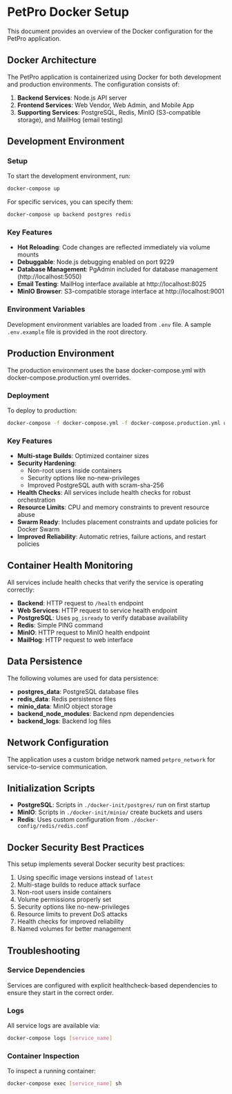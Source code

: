 # PetPro Docker Setup

This document provides an overview of the Docker configuration for the PetPro application.

## Docker Architecture

The PetPro application is containerized using Docker for both development and production environments. The configuration consists of:

1. **Backend Services**: Node.js API server
2. **Frontend Services**: Web Vendor, Web Admin, and Mobile App
3. **Supporting Services**: PostgreSQL, Redis, MinIO (S3-compatible storage), and MailHog (email testing)

## Development Environment

### Setup

To start the development environment, run:

```bash
docker-compose up
```

For specific services, you can specify them:

```bash
docker-compose up backend postgres redis
```

### Key Features

- **Hot Reloading**: Code changes are reflected immediately via volume mounts
- **Debuggable**: Node.js debugging enabled on port 9229
- **Database Management**: PgAdmin included for database management (http://localhost:5050)
- **Email Testing**: MailHog interface available at http://localhost:8025
- **MinIO Browser**: S3-compatible storage interface at http://localhost:9001

### Environment Variables

Development environment variables are loaded from `.env` file. A sample `.env.example` file is provided in the root directory.

## Production Environment

The production environment uses the base docker-compose.yml with docker-compose.production.yml overrides.

### Deployment

To deploy to production:

```bash
docker-compose -f docker-compose.yml -f docker-compose.production.yml up -d
```

### Key Features

- **Multi-stage Builds**: Optimized container sizes
- **Security Hardening**:
  - Non-root users inside containers
  - Security options like no-new-privileges
  - Improved PostgreSQL auth with scram-sha-256
- **Health Checks**: All services include health checks for robust orchestration
- **Resource Limits**: CPU and memory constraints to prevent resource abuse
- **Swarm Ready**: Includes placement constraints and update policies for Docker Swarm
- **Improved Reliability**: Automatic retries, failure actions, and restart policies

## Container Health Monitoring

All services include health checks that verify the service is operating correctly:

- **Backend**: HTTP request to `/health` endpoint
- **Web Services**: HTTP request to service health endpoint
- **PostgreSQL**: Uses `pg_isready` to verify database availability
- **Redis**: Simple PING command
- **MinIO**: HTTP request to MinIO health endpoint
- **MailHog**: HTTP request to web interface

## Data Persistence

The following volumes are used for data persistence:

- **postgres_data**: PostgreSQL database files
- **redis_data**: Redis persistence files
- **minio_data**: MinIO object storage
- **backend_node_modules**: Backend npm dependencies
- **backend_logs**: Backend log files

## Network Configuration

The application uses a custom bridge network named `petpro_network` for service-to-service communication.

## Initialization Scripts

- **PostgreSQL**: Scripts in `./docker-init/postgres/` run on first startup
- **MinIO**: Scripts in `./docker-init/minio/` create buckets and users
- **Redis**: Uses custom configuration from `./docker-config/redis/redis.conf`

## Docker Security Best Practices

This setup implements several Docker security best practices:

1. Using specific image versions instead of `latest`
2. Multi-stage builds to reduce attack surface
3. Non-root users inside containers
4. Volume permissions properly set
5. Security options like no-new-privileges
6. Resource limits to prevent DoS attacks
7. Health checks for improved reliability
8. Named volumes for better management

## Troubleshooting

### Service Dependencies

Services are configured with explicit healthcheck-based dependencies to ensure they start in the correct order.

### Logs

All service logs are available via:

```bash
docker-compose logs [service_name]
```

### Container Inspection

To inspect a running container:

```bash
docker-compose exec [service_name] sh
```

